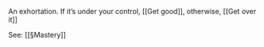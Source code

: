 An exhortation. If it’s under your control, [[Get good]], otherwise, [[Get over it]]

See: [[§Mastery]]